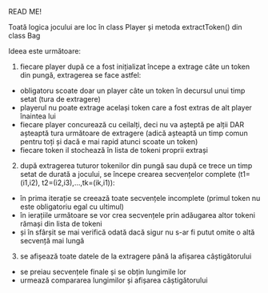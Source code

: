 READ ME!

Toată logica jocului are loc în class Player și metoda extractToken() din class Bag

Ideea este următoare:

1) fiecare player după ce a fost inițializat începe a extrage câte un token din pungă, extragerea se face astfel:
  - obligatoru scoate doar un player câte un token în decursul unui timp setat (tura de extragere)
  - playerul nu poate extrage același token care a fost extras de alt player înaintea lui
  - fiecare player concurează cu ceilalți, deci nu va așteptă pe alții DAR așteaptă tura următoare de extragere (adică așteaptă un timp comun pentru toți și dacă e mai rapid atunci scoate un token)
  - fiecare token il stochează în lista de tokeni proprii extrași

2) după extragerea tuturor tokenilor din pungă sau după ce trece un timp setat de durată a jocului, se începe crearea secvențelor complete (t1=(i1,i2), t2=(i2,i3),...,tk=(ik,i1)):
  - în prima iterație se creează toate secvențele incomplete (primul token nu este obligatoriu egal cu ultimul) 
  - în ierațiile următoare se vor crea secvențele prin adăugarea altor tokeni rămași din lista de tokeni
  - și în sfârșit se mai verifică odată dacă sigur nu s-ar fi putut omite o altă secvență mai lungă

3) se afișează toate datele de la extragere până la afișarea câștigătorului
  - se preiau secvențele finale și se obțin lungimile lor
  - urmează compararea lungimilor și afișarea câștigătorului
